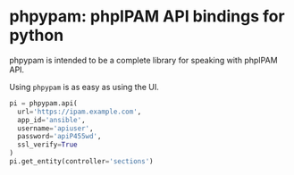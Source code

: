 # phpypam: phpIPAM API bindings for python

phpypam is intended to be a complete library for speaking with phpIPAM API.

Using `phpypam` is as easy as using the UI.

```python
pi = phpypam.api(
  url='https://ipam.example.com',
  app_id='ansible',
  username='apiuser',
  password='apiP455wd',
  ssl_verify=True
)
pi.get_entity(controller='sections')
```

